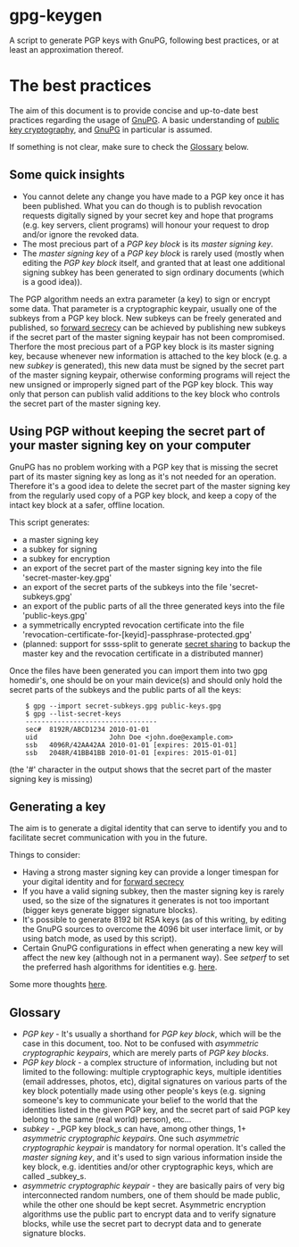 # gpg-keygen #

A script to generate PGP keys with GnuPG, following best practices, or at least an approximation thereof.

# The best practices #

The aim of this document is to provide concise and up-to-date best practices regarding the usage of [GnuPG](http://www.gnupg.org/). A basic understanding of [public key cryptography](http://en.wikipedia.org/wiki/Public-key_cryptography), and [GnuPG](http://www.gnupg.org/) in particular is assumed.

If something is not clear, make sure to check the [Glossary](#glossary) below.

## Some quick insights ##

* You cannot delete any change you have made to a PGP key once it has been published. What you can do though is to publish revocation requests digitally signed by your secret key and hope that programs (e.g. key servers, client programs) will honour your request to drop and/or ignore the revoked data.
* The most precious part of a _PGP key block_ is its _master signing key_.
* The _master signing key_ of a _PGP key block_ is rarely used (mostly when editing the _PGP key block_ itself, and granted that at least one additional signing subkey has been generated to sign ordinary documents (which is a good idea)).

The PGP algorithm needs an extra parameter (a key) to sign or encrypt some data. That parameter is a cryptographic keypair, usually one of the subkeys from a PGP key block. New subkeys can be freely generated and published, so [forward secrecy](http://en.wikipedia.org/wiki/Forward_secrecy) can be achieved by publishing new subkeys if the secret part of the master signing keypair has not been compromised. Therfore the most precious part of a PGP key block is its master signing key, because whenever new information is attached to the key block (e.g. a new _subkey_ is generated), this new data must be signed by the secret part of the master signing keypair, otherwise conforming programs will reject the new unsigned or improperly signed part of the PGP key block. This way only that person can publish valid additions to the key block who controls the secret part of the master signing key.

## Using PGP without keeping the secret part of your master signing key on your computer ##

GnuPG has no problem working with a PGP key that is missing the secret part of its master signing key as long as it's not needed for an operation. Therefore it's a good idea to delete the secret part of the master signing key from the regularly used copy of a PGP key block, and keep a copy of the intact key block at a safer, offline location.

This script generates:

* a master signing key
* a subkey for signing
* a subkey for encryption
* an export of the secret part of the master signing key into the file 'secret-master-key.gpg'
* an export of the secret parts of the subkeys into the file 'secret-subkeys.gpg'
* an export of the public parts of all the three generated keys into the file 'public-keys.gpg'
* a symmetrically encrypted revocation certificate into the file 'revocation-certificate-for-[keyid]-passphrase-protected.gpg'
* (planned: support for ssss-split to generate [secret sharing](http://en.wikipedia.org/wiki/Secret_sharing) to backup the master key and the revocation certificate in a distributed manner)

Once the files have been generated you can import them into two gpg homedir's, one should be on your main device(s) and should only hold the secret parts of the subkeys and the public parts of all the keys:

        $ gpg --import secret-subkeys.gpg public-keys.gpg
        $ gpg --list-secret-keys
        ---------------------------------
        sec#  8192R/ABCD1234 2010-01-01
        uid                  John Doe <john.doe@example.com>
        ssb   4096R/42AA42AA 2010-01-01 [expires: 2015-01-01]
        ssb   2048R/41BB41BB 2010-01-01 [expires: 2015-01-01]

(the '#' character in the output shows that the secret part of the master signing key is missing)

## Generating a key ##

The aim is to generate a digital identity that can serve to identify you and to facilitate secret communication with you in the future.

Things to consider:

* Having a strong master signing key can provide a longer timespan for your digital identity and for [forward secrecy](http://en.wikipedia.org/wiki/Forward_secrecy)
* If you have a valid signing subkey, then the master signing key is rarely used, so the size of the signatures it generates is not too important (bigger keys generate bigger signature blocks).
* It's possible to generate 8192 bit RSA keys (as of this writing, by editing the GnuPG sources to overcome the 4096 bit user interface limit, or by using batch mode, as used by this script).
* Certain GnuPG configurations in effect when generating a new key will affect the new key (although not in a permanent way). See _setperf_ to set the preferred hash algorithms for identities e.g. [here](https://wiki.ubuntu.com/SecurityTeam/GPGMigration).

Some more thoughts [here](http://www.ctrlc.hu/~stef/blog/posts/PGP_key_generation.html).

## <a id="glossary"></a> Glossary ##

* _PGP key_ - It's usually a shorthand for _PGP key block_, which will be the case in this document, too. Not to be confused with _asymmetric cryptographic keypairs_, which are merely parts of _PGP key blocks_.
* _PGP key block_ - a complex structure of information, including but not limited to the following: multiple cryptographic keys, multiple identities (email addresses, photos, etc), digital signatures on various parts of the key block potentially made using other people's keys (e.g. signing someone's key to communicate your belief to the world that the identities listed in the given PGP key, and the secret part of said PGP key belong to the same (real world) person), etc...
* _subkey_ - _PGP key block_s can have, among other things, 1+ _asymmetric cryptographic keypairs_. One such _asymmetric cryptographic keypair_ is mandatory for normal operation. It's called the _master signing key_, and it's used to sign various information inside the key block, e.g. identities and/or other cryptographic keys, which are called _subkey_s.
* _asymmetric cryptographic keypair_ - they are basically pairs of very big interconnected random numbers, one of them should be made public, while the other one should be kept secret. Asymmetric encryption algorithms use the public part to encrypt data and to verify signature blocks, while use the secret part to decrypt data and to generate signature blocks.
